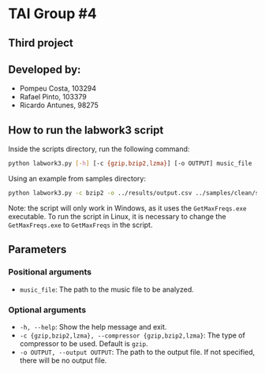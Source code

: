 # TAI Group #4
## Third project
## Developed by:
- Pompeu Costa, 103294
- Rafael Pinto, 103379
- Ricardo Antunes, 98275

## How to run the labwork3 script

Inside the scripts directory, run the following command:

```bash
python labwork3.py [-h] [-c {gzip,bzip2,lzma}] [-o OUTPUT] music_file

```

Using an example from samples directory:

```bash
python labwork3.py -c bzip2 -o ../results/output.csv ../samples/clean/sample37.wav
```

Note: the script will only work in Windows, as it uses the `GetMaxFreqs.exe` executable. To run the script in Linux, it is necessary to change the `GetMaxFreqs.exe` to `GetMaxFreqs` in the script.

## Parameters

### Positional arguments
- `music_file`: The path to the music file to be analyzed.

### Optional arguments
- `-h, --help`: Show the help message and exit.
- `-c {gzip,bzip2,lzma}, --compressor {gzip,bzip2,lzma}`: The type of compressor to be used. Default is `gzip`.
- `-o OUTPUT, --output OUTPUT`: The path to the output file. If not specified, there will be no output file.